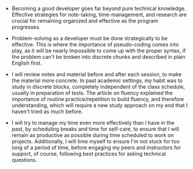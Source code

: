 - Becoming a good developer goes far beyond pure technical knowledge. Effective strategies for note-taking, time-management, and research are crucial for remaining organized and effective as the program progresses.
- Problem-solving as a developer must be done strategically to be effective. This is where the importance of pseudo-coding comes into play, as it will be nearly impossible to come up with the proper syntax, if the problem can't be broken into discrete chunks and described in plain English first.

- I will review notes and material before and after each session, to make the material more concrete. In past academic settings, my habit was to study in discrete blocks, completely independent of the class schedule, usually in preparation of tests. The article on fluency explained the importance of routine practice/repetition to build fluency, and therefore understanding, which will require a new study approach on my end that I haven't tried as much before.
- I will try to manage my time even more effectively than I have in the past, by scheduling breaks and time for self-care, to ensure that I will remain as productive as possible during time scheduled to work on projects. Additionally, I will time myself to ensure I'm not stuck for too long of a period of time, before engaging my peers and instructors for support, of course, following best practices for asking technical questions.
